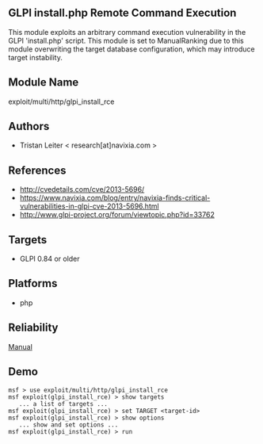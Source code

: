## GLPI install.php Remote Command Execution

This module exploits an arbitrary command execution 
vulnerability in the GLPI 'install.php' script. This module 
is set to ManualRanking due to this module overwriting the 
target database configuration, which may introduce target 
instability.


## Module Name
exploit/multi/http/glpi_install_rce

## Authors
* Tristan Leiter < research[at]navixia.com >


## References
* http://cvedetails.com/cve/2013-5696/
* https://www.navixia.com/blog/entry/navixia-finds-critical-vulnerabilities-in-glpi-cve-2013-5696.html
* http://www.glpi-project.org/forum/viewtopic.php?id=33762



## Targets
* GLPI 0.84 or older


## Platforms
* php

## Reliability
[Manual](https://github.com/rapid7/metasploit-framework/wiki/Exploit-Ranking)

## Demo

```
msf > use exploit/multi/http/glpi_install_rce
msf exploit(glpi_install_rce) > show targets
   ... a list of targets ...
msf exploit(glpi_install_rce) > set TARGET <target-id>
msf exploit(glpi_install_rce) > show options
   ... show and set options ...
msf exploit(glpi_install_rce) > run
```
    
    
